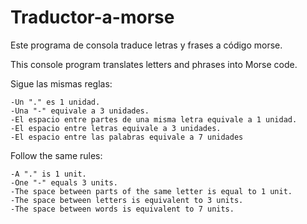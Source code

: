 # Traductor-a-morse

Este programa de consola traduce letras y frases a código morse.

This console program translates letters and phrases into Morse code.

Sigue las mismas reglas:

	-Un "." es 1 unidad.
	-Una "-" equivale a 3 unidades.
	-El espacio entre partes de una misma letra equivale a 1 unidad.
	-El espacio entre letras equivale a 3 unidades.	
	-El espacio entre las palabras equivale a 7 unidades

Follow the same rules:

	-A "." is 1 unit.
  	-One "-" equals 3 units.
  	-The space between parts of the same letter is equal to 1 unit.
  	-The space between letters is equivalent to 3 units.
  	-The space between words is equivalent to 7 units.
